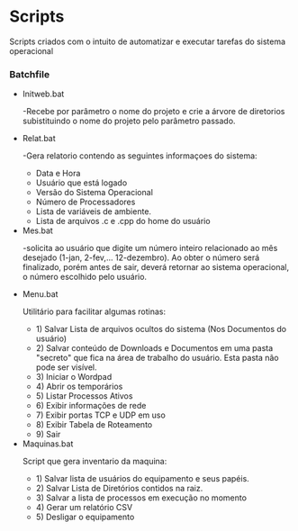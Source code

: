 # Scripts
Scripts criados com o intuito de automatizar e executar tarefas do sistema operacional 
<br/>
<h3>Batchfile</h3>
<ul>
  <li>Initweb.bat</li>
  <p>-Recebe por parâmetro o nome do projeto e crie a árvore de diretorios subistituindo o nome do projeto pelo parâmetro passado.</p>
  
  <li>Relat.bat</li>
  
  <p>-Gera relatorio contendo as seguintes informaçoes do sistema:</p>
     <ul>
         <li>Data e Hora </li>
         <li>Usuário que está logado</li>
         <li>Versão do Sistema Operacional</li>
         <li>Número de Processadores</li>
         <li>Lista de variáveis de ambiente.</li>
         <li>Lista de arquivos .c e .cpp do home do usuário</li>
     </ul>

  <li>Mes.bat</li>
      <p>-solicita ao usuário que digite um número inteiro relacionado ao mês desejado (1-jan, 2-fev,... 12-dezembro). Ao obter o número será finalizado,                           porém antes de sair, deverá retornar ao sistema operacional, o número escolhido pelo usuário.</p> 
  <li>Menu.bat</li>
      <p>Utilitário para facilitar algumas rotinas:</p>
      <ul>
          <li>1) Salvar Lista de arquivos ocultos do sistema (Nos Documentos do usuário)</li>
          <li>2) Salvar conteúdo de Downloads e Documentos em uma pasta "secreto" que fica na área de trabalho do usuário. Esta pasta não pode ser visível.</li>
          <li>3) Iniciar o Wordpad</li>
          <li>4) Abrir os temporários</li>
          <li>5) Listar Processos Ativos</li>
          <li>6) Exibir informações de rede</li>
          <li>7) Exibir portas TCP e UDP em uso</li>
          <li>8) Exibir Tabela de Roteamento</li>
          <li>9) Sair</li>
      </ul>
  <li>Maquinas.bat</li>
    <p>Script que gera inventario da maquina:</p>
        <ul>
            <li>1) Salvar lista de usuários do equipamento e seus papéis.</li>
            <li>2) Salvar Lista de Diretórios contidos na raiz.</li>
            <li>3) Salvar a lista de processos em execução no momento</li>
            <li>4) Gerar um relatório CSV</li>
            <li>5) Desligar o equipamento</li>
       </ul>     
</ul>
